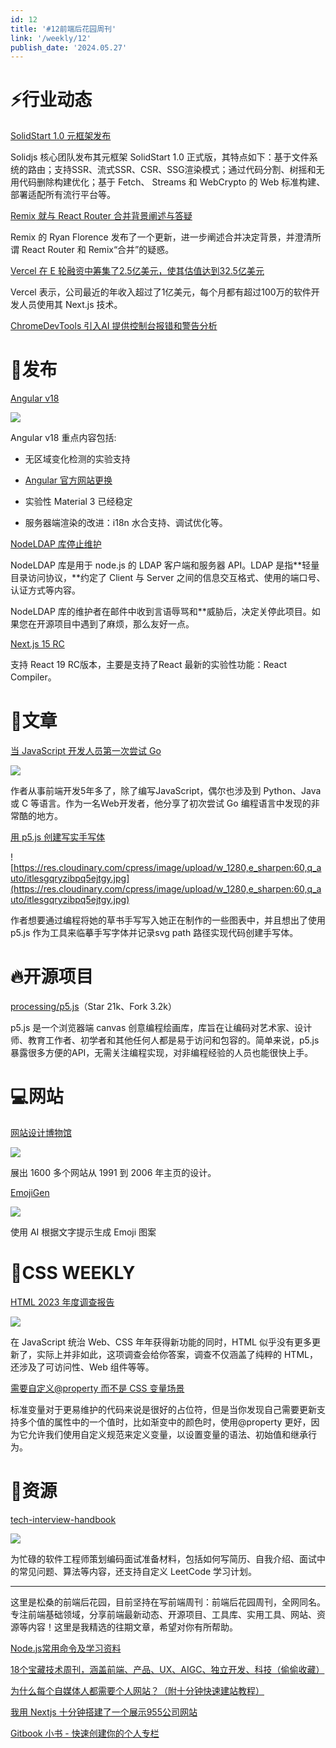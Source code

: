 ```yaml
---
id: 12
title: '#12前端后花园周刊'
link: '/weekly/12'
publish_date: '2024.05.27'
---
```


# ⚡️行业动态

[SolidStart 1.0 元框架发布](https://www.solidjs.com/blog/solid-start-the-shape-frameworks-to-come)

Solidjs 核心团队发布其元框架 SolidStart 1.0 正式版，其特点如下：基于文件系统的路由；支持SSR、流式SSR、CSR、SSG渲染模式；通过代码分割、树摇和无用代码删除构建优化；基于 Fetch、 Streams 和 WebCrypto 的 Web 标准构建、部署适配所有流行平台等。

[Remix](https://remix.run/blog/incremental-path-to-react-19)[ 就与 React Router 合并背景阐述](https://remix.run/blog/incremental-path-to-react-19)[与答疑](https://remix.run/blog/incremental-path-to-react-19)

Remix 的 Ryan Florence 发布了一个更新，进一步阐述合并决定背景，并澄清所谓 React Router 和 Remix“合并”的疑惑。

[Vercel 在 E 轮融资中筹集了2.5亿美元，使其估值达到32.5亿美元](https://www.reuters.com/technology/vercel-completes-250-mln-series-e-round-325-bln-valuation-2024-05-16/)

Vercel 表示，公司最近的年收入超过了1亿美元，每个月都有超过100万的软件开发人员使用其 Next.js 技术。

[ChromeDevTools 引入AI 提供控制台报错和警告分析](https://developer.chrome.com/docs/devtools/console/understand-messages?hl=zh-cn)

# 📆发布

[Angular v18](https://blog.angular.dev/angular-v18-is-now-available-e79d5ac0affe)

![](https://s2.loli.net/2024/05/26/uwxidbDQZIAqpvk.png)

Angular v18 重点内容包括:

- 无区域变化检测的实验支持

- [Angular 官方网站更换](https://angular.dev)

- 实验性 Material 3 已经稳定

- 服务器端渲染的改进：i18n 水合支持、调试优化等。

[NodeLDAP 库](https://github.com/ldapjs/node-ldapjs)[停止维护](https://github.com/ldapjs/node-ldapjs)

NodeLDAP 库是用于 node.js 的 LDAP 客户端和服务器 API。LDAP 是指**轻量目录访问协议，**约定了 Client 与 Server 之间的信息交互格式、使用的端口号、认证方式等内容。

NodeLDAP 库的维护者在邮件中收到言语辱骂和**威胁后，决定关停此项目。如果您在开源项目中遇到了麻烦，那么友好一点。

[Next.js 15 RC](https://nextjs.org/blog/next-15-rc)

支持 React 19 RC版本，主要是支持了React 最新的实验性功能：React Compiler。

# 📒文章

[当 JavaScript 开发人员第一次尝试 Go](https://gebna.gg/blog/javascript-developer-tries-golang)

![](https://s2.loli.net/2024/05/26/bkl3KJtpGrPWyd2.png)

作者从事前端开发5年多了，除了编写JavaScript，偶尔也涉及到 Python、Java 或 C 等语言。作为一名Web开发者，他分享了初次尝试 Go 编程语言中发现的非常酷的地方。

[用 p5.js 创建写实手写体](https://www.amygoodchild.com/blog/cursive-handwriting-in-javascript)

![https://res.cloudinary.com/cpress/image/upload/w_1280,e_sharpen:60,q_auto/itlesgqryzibpq5ejtgy.jpg](https://res.cloudinary.com/cpress/image/upload/w_1280,e_sharpen:60,q_auto/itlesgqryzibpq5ejtgy.jpg)

作者想要通过编程将她的草书手写写入她正在制作的一些图表中，并且想出了使用 p5.js 作为工具来临摹手写字体并记录svg path 路径实现代码创建手写体。

# 🔥开源项目

[processing/p5.js](https://github.com/processing/p5.js)（Star 21k、Fork 3.2k）

p5.js 是一个浏览器端 canvas 创意编程绘画库，库旨在让编码对艺术家、设计师、教育工作者、初学者和其他任何人都是易于访问和包容的。简单来说，p5.js 暴露很多方便的API，无需关注编程实现，对非编程经验的人员也能很快上手。

# 💻网站

[网站设计博物馆](https://fuun.fun/go/913)

![](https://s2.loli.net/2024/05/26/j25mQUnBt3pd7TK.png)

展出 1600 多个网站从 1991 到 2006 年主页的设计。

[EmojiGen](https://emoji.fly.dev/)


![](https://s2.loli.net/2024/05/26/hg6EBVD5rsjbUPA.png)

使用 AI 根据文字提示生成 Emoji 图案

# 🌅CSS WEEKLY

[HTML 2023 年度调查报告](https://2023.stateofhtml.com/zh-Hans/)

![](https://s2.loli.net/2024/05/26/8jpOKAQSDhxNEBX.png)

在 JavaScript 统治 Web、CSS 年年获得新功能的同时，HTML 似乎没有更多更新了，实际上并非如此，这项调查会给你答案，调查不仅涵盖了纯粹的 HTML，还涉及了可访问性、Web 组件等等。

[需要自定义@property 而不是 CSS 变量场景](https://www.smashingmagazine.com/2024/05/times-need-custom-property-instead-css-variable/)

标准变量对于更易维护的代码来说是很好的占位符，但是当你发现自己需要更新支持多个值的属性中的一个值时，比如渐变中的颜色时，使用@property 更好，因为它允许我们使用自定义规范来定义变量，以设置变量的语法、初始值和继承行为。

# 💎资源

[tech-interview-handbook](https://github.com/yangshun/tech-interview-handbook)


![](https://s2.loli.net/2024/05/26/p1nJ8WNXYu9qsIa.png)

为忙碌的软件工程师策划编码面试准备材料，包括如何写简历、自我介绍、面试中的常见问题、算法等内容，还支持自定义 LeetCode 学习计划。

---

这里是松桑的前端后花园，目前坚持在写前端周刊：前端后花园周刊，全网同名。专注前端基础领域，分享前端最新动态、开源项目、工具库、实用工具、网站、资源等内容！这里是我精选的往期文章，希望对你有所帮助。

[Node.js常用命令及学习资料](https://mp.weixin.qq.com/s/bzRboA0rKf9QWWMun0XrIw)

[18个宝藏技术周刊，涵盖前端、产品、UX、AIGC、独立开发、科技（偷偷收藏）](https://mp.weixin.qq.com/s/1Cwy_M7q2MlihjzLxntB-Q)

[为什么每个自媒体人都需要个人网站？（附十分钟快速建站教程）](https://mp.weixin.qq.com/s/b5NyEapnan7qdeDQ2PWM9w)

[我用 Nextjs 十分钟搭建了一个展示955公司网站](https://mp.weixin.qq.com/s/a-AnAz6gL6aCCceYSmRgPA)

[Gitbook 小书 - 快速创建你的个人专栏](https://mp.weixin.qq.com/s/UPzJ53xHJDk4Asa6wENGKA)

